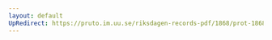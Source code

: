 ```yaml
---
layout: default
UpRedirect: https://pruto.im.uu.se/riksdagen-records-pdf/1868/prot-1868--ak--509/prot-1868--ak--509_056.pdf
---
```

